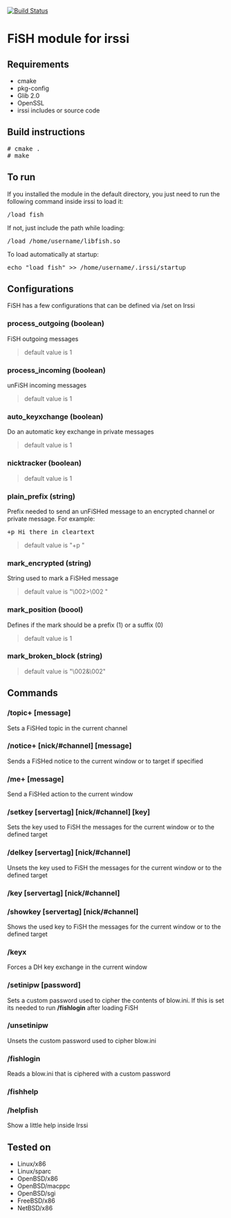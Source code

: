 [![Build Status](https://travis-ci.org/falsovsky/FiSH-irssi.svg?branch=master)](https://travis-ci.org/falsovsky/FiSH-irssi)

# FiSH module for irssi

## Requirements

* cmake
* pkg-config
* Glib 2.0
* OpenSSL
* irssi includes or source code

## Build instructions

<pre>
# cmake .
# make
</pre>

## To run

If you installed the module in the default directory, you just need to run the following command inside irssi to load it:
<pre>
/load fish
</pre>
If not, just include the path while loading:
<pre>
/load /home/username/libfish.so
</pre>

To load automatically at startup:
<pre>
echo "load fish" >> /home/username/.irssi/startup
</pre>

## Configurations
FiSH has a few configurations that can be defined via /set on Irssi

### process_outgoing (boolean)
FiSH outgoing messages
> default value is 1

### process_incoming (boolean)
unFiSH incoming messages
> default value is 1

### auto_keyxchange (boolean)
Do an automatic key exchange in private messages
> default value is 1

### nicktracker (boolean)

> default value is 1

### plain_prefix (string)
Prefix needed to send an unFiSHed message to an encrypted channel or private message. For example:
<pre>+p Hi there in cleartext</pre>
> default value is "+p "
 
### mark_encrypted (string)
String used to mark a FiSHed message
> default value is "\002>\002 "

### mark_position (boool)
Defines if the mark should be a prefix (1) or a suffix (0)
> default value is 1
	
### mark_broken_block (string)
> default value is "\002&\002"

## Commands
	
### /topic+ [message]
Sets a FiSHed topic in the current channel

### /notice+ [nick/#channel] [message]
Sends a FiSHed notice to the current window or to target if specified

### /me+ [message]
Send a FiSHed action to the current window

### /setkey [servertag] [nick/#channel] [key]
Sets the key used to FiSH the messages for the current window or to the defined target

### /delkey [servertag] [nick/#channel]
Unsets the key used to FiSH the messages for the current window or to the defined target

### /key [servertag] [nick/#channel] 
### /showkey [servertag] [nick/#channel]
Shows the used key to FiSH the messages for the current window or to the defined target

### /keyx
Forces a DH key exchange in the current window

### /setinipw [password]
Sets a custom password used to cipher the contents of blow.ini. If this is set its needed to run **/fishlogin** after loading FiSH

### /unsetinipw
Unsets the custom password used to cipher blow.ini

### /fishlogin
Reads a blow.ini that is ciphered with a custom password

### /fishhelp
### /helpfish
Show a little help inside Irssi

## Tested on
* Linux/x86
* Linux/sparc
* OpenBSD/x86
* OpenBSD/macppc
* OpenBSD/sgi
* FreeBSD/x86
* NetBSD/x86
